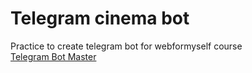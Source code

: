 # Telegram cinema bot

Practice to create telegram bot for webformyself course   
[Telegram Bot Master](https://webformyself.com/telegram/)
